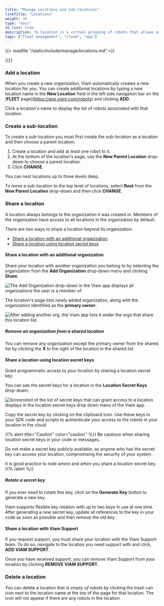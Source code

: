 ```yaml
---
title: "Manage Locations and Sub-locations"
linkTitle: "Locations"
weight: 30
type: "docs"
no_list: true
description: "A location is a virtual grouping of robots that allows you to organize robots and manage your fleets."
tags: ["fleet management", "cloud", "app"]
---
```


{{< readfile "/static/include/manage/locations.md" >}}

{{<youtube embed_url="https://www.youtube-nocookie.com/embed/eb7v6dabCGQ">}}

### Add a location

When you create a new organization, Viam automatically creates a new location for you.
You can create additional locations by typing a new location name in the **New Location** field in the left side navigation bar on the ]**FLEET** page](https://app.viam.com/robots) and clicking **ADD**.

Click a location's name to display the list of robots associated with that location.

### Create a sub-location

To create a sub-location you must first create the sub-location as a location and then choose a parent location:

1. Create a location and add at least one robot to it.
2. At the bottom of the location's page, use the **New Parent Location** drop-down to choose a parent location.
3. Click **CHANGE**.

You can nest locations up to three levels deep.

To move a sub-location to the top level of locations, select **Root** from the **New Parent Location** drop-down and then click **CHANGE**.

### Share a location

A location always belongs to the organization it was created in.
Members of the organization have access to all locations in the organization by default.

There are two ways to share a location beyond its organization:

- [Share a location with an additional organization](#share-a-location-with-an-additional-organization)
- [Share a location using location secret keys](#share-a-location-using-location-secret-keys)

#### Share a location with an additional organization

Share your location with another organization you belong to by selecting the organization from the **Add Organization** drop-down menu and clicking **Share**.

![The Add Organization drop-down in the Viam app displays all organizations the user is a member of.](../../img/app-usage/add-org-drop-down.png)

The location's page lists newly added organization, along with the organization identified as the **primary owner**:

![After adding another org, the Viam app lists it under the orgs that share this location list.](../../img/app-usage/after-add-org.png)

##### Remove an organization from a shared location

You can remove any organization except the primary owner from the shared list by clicking the **X** to the right of the location in the shared list.

#### Share a location using location secret keys

Grant programmatic access to your location by sharing a location secret key.

You can see the secret keys for a location in the **Location Secret Keys** drop-down:

![Screenshot of the list of secret keys that can grant access to a location displays in the location secret keys drop down menu of the Viam app.](../../img/app-usage/location-secret-keys-drop-down.png)

Copy the secret key by clicking on the clipboard icon.
Use these keys in your SDK code and scripts to authenticate your access to the robots in your location in the cloud.

{{% alert title="Caution" color="caution" %}}
Be cautious when sharing location secret keys in your code or messages.

Do not make a secret key publicly available, as anyone who has the secret key can access your location, compromising the security of your system.

It is good practice to note *where* and *when* you share a location secret key.
{{% /alert %}}

##### Rotate a secret key

If you ever need to rotate this key, click on the **Generate Key** button to generate a new key.

Viam supports flexible key rotation with up to two keys in use at one time.
After generating a new secret key, update all references to the key in your code as soon as possible and then remove the old key.

#### Share a location with Viam Support

If you request support, you must share your location with the Viam Support team.
To do so, navigate to the location you need support with and click, **ADD VIAM SUPPORT**.

Once you have received support, you can remove Viam Support from your location by clicking **REMOVE VIAM SUPPORT**.

### Delete a location

You can delete a location that is *empty of robots* by clicking the trash can icon next to the location name at the top of the page for that location.
The icon will not appear if there are any robots in the location.
